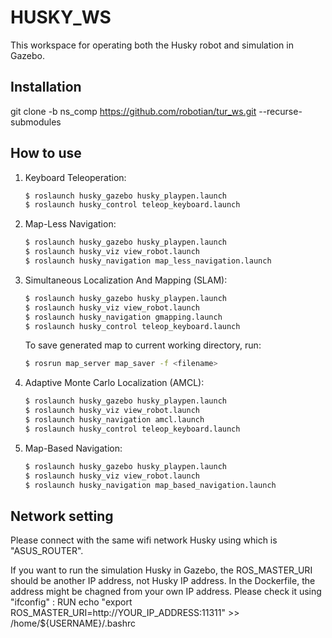 # HUSKY_WS 

This workspace for operating both the Husky robot and simulation in Gazebo.

## Installation

git clone -b ns_comp https://github.com/robotian/tur_ws.git --recurse-submodules

## How to use

1. Keyboard Teleoperation:
    ```bash
    $ roslaunch husky_gazebo husky_playpen.launch
    $ roslaunch husky_control teleop_keyboard.launch
    ```

2. Map-Less Navigation:
    ```bash
    $ roslaunch husky_gazebo husky_playpen.launch
    $ roslaunch husky_viz view_robot.launch
    $ roslaunch husky_navigation map_less_navigation.launch
    ```

3. Simultaneous Localization And Mapping (SLAM):
    ```bash
    $ roslaunch husky_gazebo husky_playpen.launch
    $ roslaunch husky_viz view_robot.launch
    $ roslaunch husky_navigation gmapping.launch
    $ roslaunch husky_control teleop_keyboard.launch
    ```
    To save generated map to current working directory, run:
    ```bash
    $ rosrun map_server map_saver -f <filename>
    ```

4. Adaptive Monte Carlo Localization (AMCL):
    ```bash
    $ roslaunch husky_gazebo husky_playpen.launch
    $ roslaunch husky_viz view_robot.launch
    $ roslaunch husky_navigation amcl.launch
    $ roslaunch husky_control teleop_keyboard.launch
    ```

5. Map-Based Navigation:
    ```bash
    $ roslaunch husky_gazebo husky_playpen.launch
    $ roslaunch husky_viz view_robot.launch
    $ roslaunch husky_navigation map_based_navigation.launch
    ```

## Network setting

Please connect with the same wifi network Husky using which is "ASUS_ROUTER".

If you want to run the simulation Husky in Gazebo, the ROS_MASTER_URI should be another IP address, not Husky IP address.
In the Dockerfile, the address might be chagned from your own IP address. Please check it using "ifconfig"
:
RUN echo "export ROS_MASTER_URI=http://YOUR_IP_ADDRESS:11311" >> /home/${USERNAME}/.bashrc
